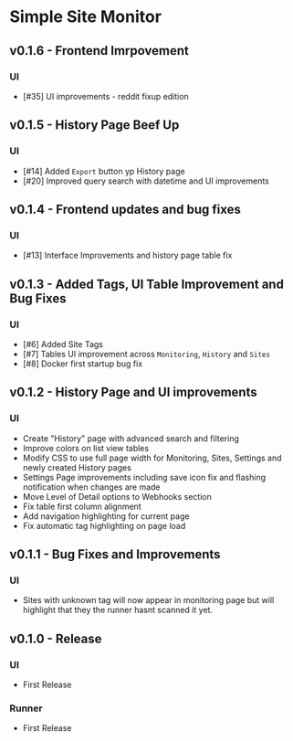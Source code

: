 # Simple Site Monitor

## v0.1.6 - Frontend Imrpovement
### UI
- [#35] UI improvements - reddit fixup edition


## v0.1.5 - History Page Beef Up
### UI
- [#14] Added `Export` button yp History page
- [#20] Improved query search with datetime and UI improvements


## v0.1.4 - Frontend updates and bug fixes
### UI
- [#13] Interface Improvements and history page table fix


## v0.1.3 - Added Tags, UI Table Improvement and Bug Fixes
### UI
- [#6] Added Site Tags
- [#7] Tables UI improvement across `Monitoring`, `History` and `Sites`
- [#8] Docker first startup bug fix


## v0.1.2 - History Page and UI improvements
### UI
- Create "History" page with advanced search and filtering
- Improve colors on list view tables
- Modify CSS to use full page width for Monitoring, Sites, Settings and newly created History pages
- Settings Page improvements including save icon fix and flashing notification when changes are made
- Move Level of Detail options to Webhooks section
- Fix table first column alignment
- Add navigation highlighting for current page
- Fix automatic tag highlighting on page load


## v0.1.1 - Bug Fixes and Improvements
### UI
- Sites with unknown tag will now appear in monitoring page but will highlight that they the runner hasnt scanned it yet.


## v0.1.0 - Release
### UI
- First Release

### Runner
- First Release